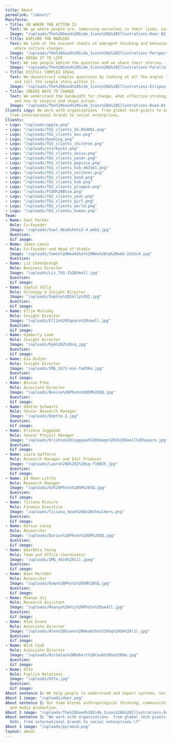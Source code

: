 ```yaml
---
title: About
permalink: "/about/"
Manifesto:
- Title: GO WHERE THE ACTION IS
  Text: We go where people are, immersing ourselves in their lives. Learning by doing.
  Image: "/uploads/The%20Good%20Side_Icons%20&%20Illustrations-Door-02.png"
- Title: EXPLORE THE MARGINS
  Text: We look at the nascent shoots of emergent thinking and behaviour. Exploring
    where culture changes.
  Image: "/uploads/The%20Good%20Side_Icons%20&%20Illustrations-Perspective-01.png"
- Title: BRING IT TO LIFE
  Text: We see people behind the question and we share their stories.
  Image: "/uploads/The%20Good%20Side_Icons%20&%20Illustrations-Parallels-01.png"
- Title: DISTILL COMPLEX IDEAS
  Text: We deconstruct complex questions by looking at all the angles to discover
    and tell the simple story within it.
  Image: "/uploads/The%20Good%20Side_Icons%20&%20Illustrations-Eclipse-02.png"
- Title: CREATE WAYS TO CHANGE
  Text: We understand the bandwidth for change, what effective strategies require
    and how to inspire and shape action.
  Image: "/uploads/The%20Good%20Side_Icons%20&%20Illustrations-Road-01.png"
Clients copy: We work with organisations  from global tech giants to one woman NGOs,
  from international brands to social enterprises.
Clients:
- Logo: "/uploads/apple.png"
- Logo: "/uploads/TGS_clients_IG-85d061.png"
- Logo: "/uploads/TGS_clients_mov.png"
- Logo: "/uploads/booking.png"
- Logo: "/uploads/TGS_clients_children.png"
- Logo: "/uploads/starbucks.png"
- Logo: "/uploads/TGS_clients_aviva.png"
- Logo: "/uploads/TGS_clients_yandr.png"
- Logo: "/uploads/TGS_clients_pepsico.png"
- Logo: "/uploads/TGS_clients_hub-e633e1.png"
- Logo: "/uploads/TGS_clients_unilever.png"
- Logo: "/uploads/TGS_clients_bond.png"
- Logo: "/uploads/TGS_clients_hub.png"
- Logo: "/uploads/TGS_clients_glimpse.png"
- Logo: "/uploads/FCDO%20Blue.png"
- Logo: "/uploads/TGS_clients_year.png"
- Logo: "/uploads/TGS_clients_girl.png"
- Logo: "/uploads/TGS_clients_world.png"
- Logo: "/uploads/TGS_clients_human.png"
Team:
- Name: Saul Parker
  Role: Co-Founder
  Image: "/uploads/Saul_Headshots2-4_web2.jpg"
  Question: 
  Gif image: 
- Name: James Lewis
  Role: Co-Founder and Head of Studio
  Image: "/uploads/James%20Headshot%20New%20sq%20web-2cb2c4.jpg"
  Question: 
- Name: Liz Cheesbrough
  Role: Business Director
  Image: "/uploads/Liz_TGS-1%20Small.jpg"
  Question: 
  Gif image: 
- Name: Sophie Solly
  Role: Strategy & Insight Director
  Image: "/uploads/Sophie%20Solly%202.jpg"
  Question: 
  Gif image: 
- Name: Ellie Mulcahy
  Role: Insight Director
  Image: "/uploads/Ellie%20Square%20small.jpg"
  Question: 
  Gif image: 
- Name: Kymberly Loeb
  Role: Insight Director
  Image: "/uploads/Kym%202%20sq.jpg"
  Question: 
  Gif image: 
- Name: Eva Didier
  Role: Insight Director
  Image: "/uploads/IMG_5373-min-fe836a.jpg"
  Question: 
  Gif image: 
- Name: Bessie Pike
  Role: Associate Director
  Image: "/uploads/Bessie%20Photo%20SM%20SQ.jpg"
  Question: 
  Gif image: 
- Name: Odette Schwartz
  Role: Senior Research Manager
  Image: "/uploads/Odette-2.jpg"
  Question: 
  Gif image: 
- Name: Krishna Juggapah
  Role: Senior Project Manager
  Image: "/uploads/Krishna%20Juggapah%20Image%201%20Small%20Square.jpg"
  Question: 
  Gif image: 
- Name: Laura Gafforio
  Role: Research Manager and Edit Producer
  Image: "/uploads/Laura%20G%202%20sq-f1b025.jpg"
  Question: 
  Gif image: 
- Name: Ed Moon-Little
  Role: Research Manager
  Image: "/uploads/Ed%20Photo%20SM%20SQ.jpg"
  Question: 
  Gif image: 
- Name: Ticiana Riveiro
  Role: Finance Executive
  Image: "/uploads/Ticiana_head%20&%20shoulders.png"
  Question: 
  Gif image: 
- Name: Darius Lacey
  Role: Researcher
  Image: "/uploads/Darius%20Photo%20SM%20SQ.jpg"
  Question: 
  Gif image: 
- Name: Dearbhla Young
  Role: Team and Office Coordinator
  Image: "/uploads/IMG_4414%20(1).jpeg"
  Question: 
  Gif image: 
- Name: Ewan Marsden
  Role: Researcher
  Image: "/uploads/Ewan%20Photo%20SM%20SQ.jpg"
  Question: 
  Gif image: 
- Name: Maanya Vij
  Role: Research Assistant
  Image: "/uploads/Maanya%20Vij%20Photo%20small.jpg"
  Question: 
  Gif image: 
- Name: Alex Evans
  Role: Associate Director
  Image: "/uploads/Alex%20Evans%20Headshot%20Sq%20Sm%20(1).jpg"
  Question: 
  Gif image: 
- Name: Nick Cook
  Role: Associate Director
  Image: "/uploads/Nicholas%20Robert%20Cook%20Sq%20Sm.jpg"
  Question: 
  Gif image: 
- Name: Otto
  Role: Puplick Relations
  Image: "/uploads/Otto.jpg"
  Question: 
  Gif image: 
About sentence 1: We help people to understand and impact systems, society and culture.
About 1 image: "/uploads/door.png"
About sentence 2: Our team blends anthropological thinking, communications expertise
  and media production.
About 2 image: "/uploads/The%20Good%20Side_Icons%20&%20Illustrations-Eclipse-01.png"
About sentence 3: "We work with organisations  from global tech giants to one woman
  NGOs, from international brands to social enterprises.\f"
About 3 image: "/uploads/pyramid.png"
layout: about
---
```


